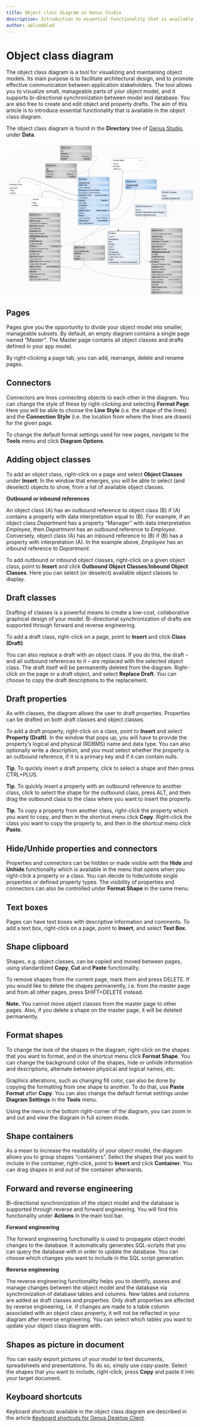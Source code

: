 ```yaml
---
title: Object class diagram in Genus Studio
description: Introduction to essential functionality that is available in Genus Studio for visualizing and maintaining object models.
author: ablindblad
---
```


# Object class diagram

The object class diagram is a tool for visualizing and maintaining object models. Its main purpose is to facilitate architectural design, and to promote effective communication between application stakeholders. The tool allows you to visualize small, manageable parts of your object model, and it supports bi-directional synchronization between model and database. You are also free to create and edit object and property drafts. The aim of this article is to introduce essential functionality that is available in the object class diagram.

The object class diagram is found in the **Directory** tree of [Genus Studio](../getting-started/how-to-open-genus-studio.md), under **Data**.

![object_class_diagram_example.png](media/object_class_diagram_example.png "Object class diagram exmaple")


## Pages <a name="add-rearrange-delete-and-rename-pages"/>

Pages give you the opportunity to divide your object model into smaller, manageable subsets. By default, an empty diagram contains a single page named “Master”. The Master page contains all object classes and drafts defined in your app model.

By right-clicking a page tab, you can add, rearrange, delete and rename pages.



## Connectors

Connectors are lines connecting objects to each other in the diagram. You can change the style of these by right-clicking and selecting **Format Page**. Here you will be able to choose the **Line Style** (i.e. the shape of the lines) and the **Connection Style** (i.e. the location from where the lines are drawn) for the given page.

To change the default format settings used for new pages, navigate to the **Tools** menu and click **Diagram Options**.



## Adding object classes

To add an object class, right-click on a page and select **Object Classes** under **Insert**. In the window that emerges, you will be able to select (and deselect) objects to show, from a list of available object classes.

**Outbound or inbound references**

An object class (A) has an outbound reference to object class (B) if (A) contains a property with data interpretation equal to (B). For example, if an object class _Department_ has a property “Manager” with data interpretation _Employee_, then _Department_ has an outbound reference to _Employee_. Conversely, object class (A) has an inbound reference to (B) if (B) has a property with interpretation (A). In the example above, _Employee_ has an inbound reference to _Department_.

To add outbound or inbound object classes, right-click on a given object class, point to **Insert** and click **Outbound Object Classes**/**Inbound Object Classes**. Here you can select (or deselect) available object classes to display.



## Draft classes

Drafting of classes is a powerful means to create a low-cost, collaborative graphical design of your model. Bi-directional synchronization of drafts are supported through forward and reverse engineering.

To add a draft class, right-click on a page, point to **Insert** and click **Class (Draft)**. 

You can also replace a draft with an object class. If you do this, the draft – and all outbound references to it – are replaced with the selected object class. The draft itself will be permanently deleted from the diagram. Right-click on the page or a draft object, and select **Replace Draft**. You can choose to copy the draft descriptions to the replacement.



## Draft properties

As with classes, the diagram allows the user to draft properties. Properties can be drafted on both draft classes and object classes. 

To add a draft property, right-click on a class, point to **Insert** and select **Property (Draft)**. In the window that pops up, you will have to provide the property’s logical and physical (RDBMS) name and data type. You can also optionally write a description, and you must select whether the property is an outbound reference, if it is a primary key and if it can contain nulls.

**Tip**. To quickly insert a draft property, click to select a shape and then press CTRL+PLUS.

**Tip**. To quickly insert a property with an outbound reference to another class, click to select the shape for the outbound class, press ALT, and then drag the outbound class to the class where you want to insert the property.

**Tip**. To copy a property from another class, right-click the property which you want to copy, and then in the shortcut menu click **Copy**. Right-click the class you want to copy the property to, and then in the shortcut menu click **Paste**.



## Hide/Unhide properties and connectors

Properties and connectors can be hidden or made visible with the **Hide** and **Unhide** functionality which is available in the menu that opens when you right-click a property or a class. You can decide to hide/unhide single properties or defined property types. The visibility of properties and connectors can also be controlled under **Format Shape** in the same menu.



## Text boxes

Pages can have text boxes with descriptive information and comments. To add a text box, right-click on a page, point to **Insert**, and select **Text Box**.



## Shape clipboard

Shapes, e.g. object classes, can be copied and moved between pages, using standardized **Copy**, **Cut** and **Paste** functionality. 

To remove shapes from the current page, mark them and press DELETE. If you would like to delete the shapes permanently, i.e. from the master page and from all other pages, press SHIFT+DELETE instead. 

**Note.** You cannot move object classes from the master page to other pages. Also, if you delete a shape on the master page, it will be deleted permanently. 



## Format shapes

To change the look of the shapes in the diagram, right-click on the shapes that you want to format, and in the shortcut menu click **Format Shape**. You can change the background color of the shapes, hide or unhide information and descriptions, alternate between physical and logical names, etc. 

Graphics alterations, such as changing fill color, can also be done by copying the formatting from one shape to another. To do that, use **Paste Format** after **Copy**. You can also change the default format settings under **Diagram Settings** in the **Tools** menu.

Using the menu in the bottom right-corner of the diagram, you can zoom in and out and view the diagram in full screen mode.



## Shape containers

As a mean to increase the readability of your object model, the diagram allows you to group shapes “containers”. Select the shapes that you want to include in the container, right-click, point to **Insert** and click **Container**. You can drag shapes in and out of the container afterwards.



## Forward and reverse engineering 

Bi-directional synchronization of the object model and the database is supported through reverse and forward engineering. You will find this functionality under **Actions** in the main tool bar.

**Forward engineering**

The forward engineering functionality is used to propagate object model changes to the database. It automatically generates SQL-scripts that you can query the database with in order to update the database. You can choose which changes you want to include in the SQL script generation. 

**Reverse engineering**

The reverse engineering functionality helps you to identify, assess and manage changes between the object model and the database via synchronization of database tables and columns. New tables and columns are added as draft classes and properties. Only draft properties are affected by reverse engineering, i.e. if changes are made to a table column associated with an object class property, it will not be reflected in your diagram after reverse engineering. You can select which tables you want to update your object class diagram with.



## Shapes as picture in document

You can easily export pictures of your model to text documents, spreadsheets and presentations. To do so, simply use copy-paste. Select the shapes that you want to include, right-click, press **Copy** and paste it into your target document. 



## Keyboard shortcuts

Keyboard shortcuts available in the object class diagram are described in the article [Keyboard shortcuts for Genus Desktop Client](../user-interface/keyboard-shortcuts.md).
